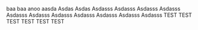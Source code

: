 baa
baa
anoo
aasda
Asdas
Asdas
Asdasss
Asdasss
Asdasss
Asdasss
Asdasss
Asdasss
Asdasss
Asdasss
Asdasss
Asdasss
Asdasss
TEST
TEST
TEST
TEST
TEST
TEST
